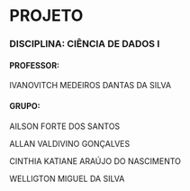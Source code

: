 # PROJETO

### DISCIPLINA: CIÊNCIA DE DADOS I

#### PROFESSOR:

IVANOVITCH MEDEIROS DANTAS DA SILVA 
 
#### GRUPO: 

AILSON FORTE DOS SANTOS

ALLAN VALDIVINO GONÇALVES

CINTHIA KATIANE ARAÚJO DO NASCIMENTO

WELLIGTON MIGUEL DA SILVA
